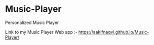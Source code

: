 # Music-Player
Personalized Music Player

Link to my Music Player Web app :- https://aakifnaqvi.github.io/Music-Player/
